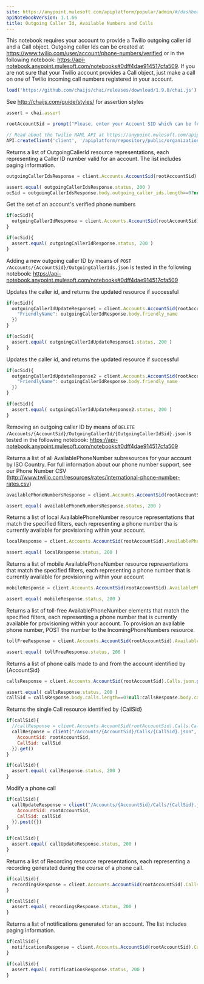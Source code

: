 ```yaml
---
site: https://anypoint.mulesoft.com/apiplatform/popular/admin/#/dashboard/apis/8031/versions/8196/portal/pages/6872/preview
apiNotebookVersion: 1.1.66
title: Outgoing Caller Id, Available Numbers and Calls
---
```


This notebook requires your account to provide a Twilio outgoing caller id and a Call object. Outgoing caller Ids can be created at https://www.twilio.com/user/account/phone-numbers/verified or in the following notebook: https://api-notebook.anypoint.mulesoft.com/notebooks#0dff4dae914517cfa509. If you are not sure that your Twilio account provides a Call object, just make a call on one of Twilio incoming call numbers registered in your account.

```javascript
load('https://github.com/chaijs/chai/releases/download/1.9.0/chai.js')
```

See http://chaijs.com/guide/styles/ for assertion styles

```javascript
assert = chai.assert
```

```javascript
rootAccountSid = prompt("Please, enter your Account SID which can be found at https://www.twilio.com/user/account")
```

```javascript
// Read about the Twilio RAML API at https://anypoint.mulesoft.com/apiplatform/popular/admin/#/dashboard/apis/8031/versions/8196/contracts
API.createClient('client', '/apiplatform/repository/public/organizations/30/apis/8031/versions/8196/definition');
```

Returns a list of OutgoingCallerId resource representations, each representing
a Caller ID number valid for an account. The list includes paging information.

```javascript
outgoingCallerIdsResponse = client.Accounts.AccountSid(rootAccountSid).OutgoingCallerIds.json.get()
```

```javascript
assert.equal( outgoingCallerIdsResponse.status, 200 )
ocSid = outgoingCallerIdsResponse.body.outgoing_caller_ids.length==0?null:outgoingCallerIdsResponse.body.outgoing_caller_ids[0].sid
```

Get the set of an account's verified phone numbers

```javascript
if(ocSid){
  outgoingCallerIdResponse = client.Accounts.AccountSid(rootAccountSid).OutgoingCallerIds.OutgoingCallerIdSid(ocSid).json.get()
}
```

```javascript
if(ocSid){
  assert.equal( outgoingCallerIdResponse.status, 200 )
}
```

Adding a new outgoing caller ID by means of ```POST /Accounts/{AccountSid}/OutgoingCallerIds.json``` is tested in the following notebook:
https://api-notebook.anypoint.mulesoft.com/notebooks#0dff4dae914517cfa509

Updates the caller id, and returns the updated resource if successful

```javascript
if(ocSid){
  outgoingCallerIdUpdateResponse1 = client.Accounts.AccountSid(rootAccountSid).OutgoingCallerIds.OutgoingCallerIdSid(ocSid).json.post({
    "FriendlyName": outgoingCallerIdResponse.body.friendly_name
  })
}
```

```javascript
if(ocSid){
  assert.equal( outgoingCallerIdUpdateResponse1.status, 200 )
}
```

Updates the caller id, and returns the updated resource if successful

```javascript
if(ocSid){
  outgoingCallerIdUpdateResponse2 = client.Accounts.AccountSid(rootAccountSid).OutgoingCallerIds.OutgoingCallerIdSid(ocSid).json.put({
    "FriendlyName": outgoingCallerIdResponse.body.friendly_name
  })
}
```

```javascript
if(ocSid){
  assert.equal( outgoingCallerIdUpdateResponse2.status, 200 )
}
```

Removing an outgoing caller ID by means of ```DELETE /Accounts/{AccountSid}/OutgoingCallerId/{OutgoingCallerIdSid}.json``` is tested in the following notebook:
https://api-notebook.anypoint.mulesoft.com/notebooks#0dff4dae914517cfa509

Returns a list of all AvailablePhoneNumber subresources for your account by ISO Country. For full information about our phone number support, see our Phone Number CSV (http://www.twilio.com/resources/rates/international-phone-number-rates.csv)

```javascript
availablePhoneNumbersResponse = client.Accounts.AccountSid(rootAccountSid).AvailablePhoneNumbers.json.get()
```

```javascript
assert.equal( availablePhoneNumbersResponse.status, 200 )
```

Returns a list of local AvailablePhoneNumber resource representations
that match the specified filters, each representing a phone number tha
is currently available for provisioning within your account.

```javascript
localResponse = client.Accounts.AccountSid(rootAccountSid).AvailablePhoneNumbers.IsoCountryCode("US").Local.json.get()
```

```javascript
assert.equal( localResponse.status, 200 )
```

Returns a list of mobile AvailablePhoneNumber resource representations that match the specified filters, each representing a phone number that is currently available for provisioning within your account

```javascript
mobileResponse = client.Accounts.AccountSid(rootAccountSid).AvailablePhoneNumbers.IsoCountryCode("GB").Mobile.json.get()
```

```javascript
assert.equal( mobileResponse.status, 200 )
```

Returns a list of toll-free AvailablePhoneNumber elements that match the
specified filters, each representing a phone number that is currently
available for provisioning within your account. To provision an available
phone number, POST the number to the IncomingPhoneNumbers resource.

```javascript
tollFreeResponse = client.Accounts.AccountSid(rootAccountSid).AvailablePhoneNumbers.IsoCountryCode("US").TollFree.json.get()
```

```javascript
assert.equal( tollFreeResponse.status, 200 )
```

Returns a list of phone calls made to and from the account identified by {AccountSid}

```javascript
callsResponse = client.Accounts.AccountSid(rootAccountSid).Calls.json.get()
```

```javascript
assert.equal( callsResponse.status, 200 )
callSid = callsResponse.body.calls.length==0?null:callsResponse.body.calls[0].sid
```

Returns the single Call resource identified by {CallSid}

```javascript
if(callSid){
  //callResponse = client.Accounts.AccountSid(rootAccountSid).Calls.CallSid(callSid).json.get()
  callResponse = client("/Accounts/{AccountSid}/Calls/{CallSid}.json", {
    AccountSid: rootAccountSid,
    CallSid: callSid
  }).get()
}
```

```javascript
if(callSid){
  assert.equal( callResponse.status, 200 )
}
```

Modify a phone call

```javascript
if(callSid){
  callUpdateResponse = client("/Accounts/{AccountSid}/Calls/{CallSid}.json", {
    AccountSid: rootAccountSid,
    CallSid: callSid
  }).post({})
}
```

```javascript
if(callSid){
  assert.equal( callUpdateResponse.status, 200 )
}
```

Returns a list of Recording resource representations, each representing a
recording generated during the course of a phone call.

```javascript
if(callSid){
  recordingsResponse = client.Accounts.AccountSid(rootAccountSid).Calls.CallSid(callSid).Recordings.json.get()
}
```

```javascript
if(callSid){
  assert.equal( recordingsResponse.status, 200 )
}
```

Returns a list of notifications generated for an account. The list includes
paging information.

```javascript
if(callSid){
  notificationsResponse = client.Accounts.AccountSid(rootAccountSid).Calls.CallSid(callSid).Notifications.json.get()
}
```

```javascript
if(callSid){
  assert.equal( notificationsResponse.status, 200 )
}
```
